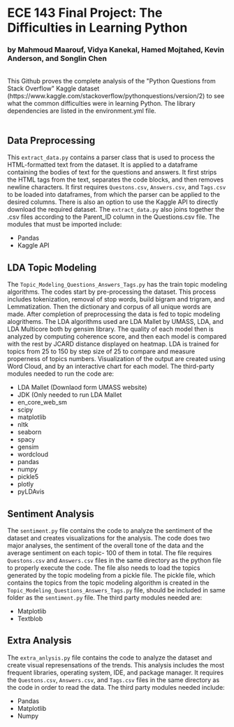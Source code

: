 # ECE 143 Final Project: The Difficulties in Learning Python 
### by Mahmoud Maarouf, Vidya Kanekal, Hamed Mojtahed, Kevin Anderson, and Songlin Chen
<br >
This Github proves the complete analysis of the "Python Questions from Stack Overflow" Kaggle dataset (https://www.kaggle.com/stackoverflow/pythonquestions/version/2) to see what the common difficulties were in learning Python.  The library dependencies are listed in the environment.yml file.
<br >
<br >


## Data Preprocessing

This `extract_data.py` contains a parser class that is used to process the HTML-formatted text from the dataset. It is applied to a dataframe containing the bodies of text for the questions and answers. It first strips the HTML tags from the text, separates the code blocks, and then removes newline characters. It first requires `Questons.csv`, `Answers.csv`, and `Tags.csv` to be loaded into dataframes, from which the parser can be applied to the desired columns. There is also an option to use the Kaggle API to directly download the required dataset. The `extract_data.py` also joins together the .csv files according to the Parent_ID column in the Questions.csv file. The modules that must be imported include:
- Pandas
- Kaggle API

## LDA Topic Modeling
The `Topic_Modeling_Questions_Answers_Tags.py` has the train topic modeling algorithms. The codes start by pre-processing the dataset. This process includes tokenization, removal of stop words, build bigram and trigram, and Lemmatization. Then the dictionary and corpus of all unique words are made. After completion of preprocessing the data is fed to topic modeling alogrithems. The LDA algorithms used are LDA Mallet by UMASS, LDA, and LDA Multicore both by gensim library. The quality of each model then is analyzed by computing coherence score, and then each model is compared with the rest by JCARD distance displayed on heatmap. LDA is trained for topics from 25 to 150 by step size of 25 to compare and measure properness of topics numbers. Visualization of the output are created using Word Cloud, and by an interactive chart for each model. 
The third-party modules needed to run the code are:
- LDA Mallet (Downlaod form UMASS website)
- JDK (Only needed to run LDA Mallet
- en_core_web_sm
- scipy
- matplotlib
- nltk
- seaborn
- spacy
- gensim
- wordcloud
- pandas
- numpy
- pickle5
- plotly
- pyLDAvis

## Sentiment Analysis
The `sentiment.py` file contains the code to analyze the sentiment of the dataset and creates visualizations for the analysis. The code does two major analyses, the sentiment of the overall tone of the data and the average sentiment on each topic- 100 of them in total. The file requires `Questons.csv` and `Answers.csv` files in the same directory as the python file to properly execute the code. The file also needs to load the topics generated by the topic modeling from a pickle file. The pickle file, which contains the topics from the topic modeling algorithm is created in the `Topic_Modeling_Questions_Answers_Tags.py` file, should  be included in same folder as the `sentiment.py` file. The third party modules needed are:
- Matplotlib
- Textblob

## Extra Analysis
The `extra_anlysis.py` file contains the code to analyze the dataset and create visual represensations of the trends. This analysis includes the most frequent libraries, operating system, IDE, and package manager. It requires the `Questons.csv`, `Answers.csv`, and `Tags.csv` files in the same directory as the code in order to read the data. The third party modules needed include:
- Pandas
- Matplotlib
- Numpy




